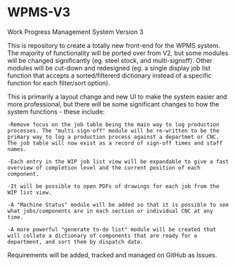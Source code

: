# WPMS-V3
Work Progress Management System Version 3 

This is  repository to create a totally new front-end for the WPMS system. The majority of functionality will be ported over from V2, but some modules will be changed significantly (eg. steel stock, and multi-signoff). Other modules will be cut-down and redesigned (eg. a single display job list function that accepts a sorted/filtererd dictionary instead of a specific function for each filter/sort option). 

This is primarily a layout change and new UI to make the system easier and more professional, but there will be some significant changes to how the system functions - these include: 

    -Remove focus on the job table being the main way to log production processes. The "multi sign-off" module will be re-written to be the primary way to log a production process against a departmet or CNC. The job table will now exist as a record of sign-off times and staff names. 

    -Each entry in the WIP job list view will be expandable to give a fast overview of completion level and the current position of each component.

    -It will be possible to open PDFs of drawings for each job from the WIP list view. 

    -A "Machine Status" module will be added so that it is possible to see what jobs/components are in each section or individual CNC at any time. 

    -A more powerful "generate to-do list" module will be created that will collate a dictionary of components that are ready for a department, and sort them by dispatch date. 


Requirements will be added, tracked and managed on GitHub as Issues. 